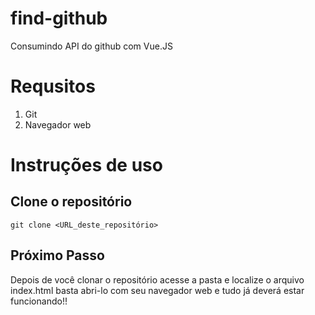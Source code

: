 # find-github
Consumindo API do github com Vue.JS

# Requsitos 
1. Git
1. Navegador web
# Instruções de uso
## Clone o repositório 
`git clone <URL_deste_repositório>`
## Próximo Passo
Depois de você clonar o repositório acesse a pasta e localize o arquivo index.html basta abri-lo com seu navegador web e tudo já deverá estar funcionando!!


